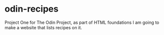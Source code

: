 # odin-recipes

Project One for The Odin Project, as part of HTML foundations I am going to make a website that lists recipes on it.